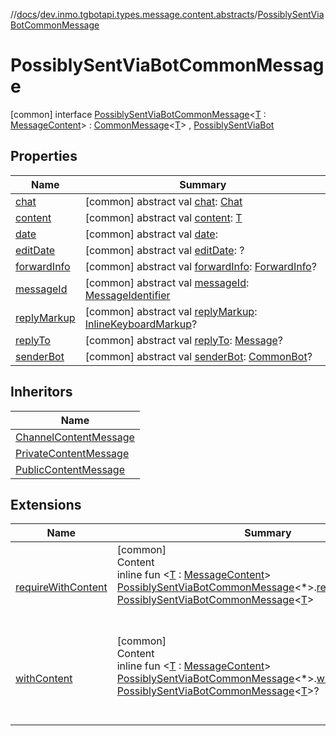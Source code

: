 //[docs](../../../index.md)/[dev.inmo.tgbotapi.types.message.content.abstracts](../index.md)/[PossiblySentViaBotCommonMessage](index.md)



# PossiblySentViaBotCommonMessage  
 [common] interface [PossiblySentViaBotCommonMessage](index.md)<[T](index.md) : [MessageContent](../-message-content/index.md)> : [CommonMessage](../../dev.inmo.tgbotapi.types.message.abstracts/-common-message/index.md)<[T](index.md)> , [PossiblySentViaBot](../../dev.inmo.tgbotapi.types.message.abstracts/-possibly-sent-via-bot/index.md)   


## Properties  
  
|  Name |  Summary | 
|---|---|
| <a name="dev.inmo.tgbotapi.types.message.content.abstracts/PossiblySentViaBotCommonMessage/chat/#/PointingToDeclaration/"></a>[chat](index.md#%5Bdev.inmo.tgbotapi.types.message.content.abstracts%2FPossiblySentViaBotCommonMessage%2Fchat%2F%23%2FPointingToDeclaration%2F%5D%2FProperties%2F625018081)| <a name="dev.inmo.tgbotapi.types.message.content.abstracts/PossiblySentViaBotCommonMessage/chat/#/PointingToDeclaration/"></a> [common] abstract val [chat](index.md#%5Bdev.inmo.tgbotapi.types.message.content.abstracts%2FPossiblySentViaBotCommonMessage%2Fchat%2F%23%2FPointingToDeclaration%2F%5D%2FProperties%2F625018081): [Chat](../../dev.inmo.tgbotapi.types.chat.abstracts/-chat/index.md)   <br>|
| <a name="dev.inmo.tgbotapi.types.message.content.abstracts/PossiblySentViaBotCommonMessage/content/#/PointingToDeclaration/"></a>[content](index.md#%5Bdev.inmo.tgbotapi.types.message.content.abstracts%2FPossiblySentViaBotCommonMessage%2Fcontent%2F%23%2FPointingToDeclaration%2F%5D%2FProperties%2F625018081)| <a name="dev.inmo.tgbotapi.types.message.content.abstracts/PossiblySentViaBotCommonMessage/content/#/PointingToDeclaration/"></a> [common] abstract val [content](index.md#%5Bdev.inmo.tgbotapi.types.message.content.abstracts%2FPossiblySentViaBotCommonMessage%2Fcontent%2F%23%2FPointingToDeclaration%2F%5D%2FProperties%2F625018081): [T](index.md)   <br>|
| <a name="dev.inmo.tgbotapi.types.message.content.abstracts/PossiblySentViaBotCommonMessage/date/#/PointingToDeclaration/"></a>[date](index.md#%5Bdev.inmo.tgbotapi.types.message.content.abstracts%2FPossiblySentViaBotCommonMessage%2Fdate%2F%23%2FPointingToDeclaration%2F%5D%2FProperties%2F625018081)| <a name="dev.inmo.tgbotapi.types.message.content.abstracts/PossiblySentViaBotCommonMessage/date/#/PointingToDeclaration/"></a> [common] abstract val [date](index.md#%5Bdev.inmo.tgbotapi.types.message.content.abstracts%2FPossiblySentViaBotCommonMessage%2Fdate%2F%23%2FPointingToDeclaration%2F%5D%2FProperties%2F625018081):    <br>|
| <a name="dev.inmo.tgbotapi.types.message.content.abstracts/PossiblySentViaBotCommonMessage/editDate/#/PointingToDeclaration/"></a>[editDate](index.md#%5Bdev.inmo.tgbotapi.types.message.content.abstracts%2FPossiblySentViaBotCommonMessage%2FeditDate%2F%23%2FPointingToDeclaration%2F%5D%2FProperties%2F625018081)| <a name="dev.inmo.tgbotapi.types.message.content.abstracts/PossiblySentViaBotCommonMessage/editDate/#/PointingToDeclaration/"></a> [common] abstract val [editDate](index.md#%5Bdev.inmo.tgbotapi.types.message.content.abstracts%2FPossiblySentViaBotCommonMessage%2FeditDate%2F%23%2FPointingToDeclaration%2F%5D%2FProperties%2F625018081): ?   <br>|
| <a name="dev.inmo.tgbotapi.types.message.content.abstracts/PossiblySentViaBotCommonMessage/forwardInfo/#/PointingToDeclaration/"></a>[forwardInfo](index.md#%5Bdev.inmo.tgbotapi.types.message.content.abstracts%2FPossiblySentViaBotCommonMessage%2FforwardInfo%2F%23%2FPointingToDeclaration%2F%5D%2FProperties%2F625018081)| <a name="dev.inmo.tgbotapi.types.message.content.abstracts/PossiblySentViaBotCommonMessage/forwardInfo/#/PointingToDeclaration/"></a> [common] abstract val [forwardInfo](index.md#%5Bdev.inmo.tgbotapi.types.message.content.abstracts%2FPossiblySentViaBotCommonMessage%2FforwardInfo%2F%23%2FPointingToDeclaration%2F%5D%2FProperties%2F625018081): [ForwardInfo](../../dev.inmo.tgbotapi.types.message/-forward-info/index.md)?   <br>|
| <a name="dev.inmo.tgbotapi.types.message.content.abstracts/PossiblySentViaBotCommonMessage/messageId/#/PointingToDeclaration/"></a>[messageId](index.md#%5Bdev.inmo.tgbotapi.types.message.content.abstracts%2FPossiblySentViaBotCommonMessage%2FmessageId%2F%23%2FPointingToDeclaration%2F%5D%2FProperties%2F625018081)| <a name="dev.inmo.tgbotapi.types.message.content.abstracts/PossiblySentViaBotCommonMessage/messageId/#/PointingToDeclaration/"></a> [common] abstract val [messageId](index.md#%5Bdev.inmo.tgbotapi.types.message.content.abstracts%2FPossiblySentViaBotCommonMessage%2FmessageId%2F%23%2FPointingToDeclaration%2F%5D%2FProperties%2F625018081): [MessageIdentifier](../../dev.inmo.tgbotapi.types/index.md#%5Bdev.inmo.tgbotapi.types%2FMessageIdentifier%2F%2F%2FPointingToDeclaration%2F%5D%2FClasslikes%2F625018081)   <br>|
| <a name="dev.inmo.tgbotapi.types.message.content.abstracts/PossiblySentViaBotCommonMessage/replyMarkup/#/PointingToDeclaration/"></a>[replyMarkup](index.md#%5Bdev.inmo.tgbotapi.types.message.content.abstracts%2FPossiblySentViaBotCommonMessage%2FreplyMarkup%2F%23%2FPointingToDeclaration%2F%5D%2FProperties%2F625018081)| <a name="dev.inmo.tgbotapi.types.message.content.abstracts/PossiblySentViaBotCommonMessage/replyMarkup/#/PointingToDeclaration/"></a> [common] abstract val [replyMarkup](index.md#%5Bdev.inmo.tgbotapi.types.message.content.abstracts%2FPossiblySentViaBotCommonMessage%2FreplyMarkup%2F%23%2FPointingToDeclaration%2F%5D%2FProperties%2F625018081): [InlineKeyboardMarkup](../../dev.inmo.tgbotapi.types.buttons/-inline-keyboard-markup/index.md)?   <br>|
| <a name="dev.inmo.tgbotapi.types.message.content.abstracts/PossiblySentViaBotCommonMessage/replyTo/#/PointingToDeclaration/"></a>[replyTo](index.md#%5Bdev.inmo.tgbotapi.types.message.content.abstracts%2FPossiblySentViaBotCommonMessage%2FreplyTo%2F%23%2FPointingToDeclaration%2F%5D%2FProperties%2F625018081)| <a name="dev.inmo.tgbotapi.types.message.content.abstracts/PossiblySentViaBotCommonMessage/replyTo/#/PointingToDeclaration/"></a> [common] abstract val [replyTo](index.md#%5Bdev.inmo.tgbotapi.types.message.content.abstracts%2FPossiblySentViaBotCommonMessage%2FreplyTo%2F%23%2FPointingToDeclaration%2F%5D%2FProperties%2F625018081): [Message](../../dev.inmo.tgbotapi.types.message.abstracts/-message/index.md)?   <br>|
| <a name="dev.inmo.tgbotapi.types.message.content.abstracts/PossiblySentViaBotCommonMessage/senderBot/#/PointingToDeclaration/"></a>[senderBot](index.md#%5Bdev.inmo.tgbotapi.types.message.content.abstracts%2FPossiblySentViaBotCommonMessage%2FsenderBot%2F%23%2FPointingToDeclaration%2F%5D%2FProperties%2F625018081)| <a name="dev.inmo.tgbotapi.types.message.content.abstracts/PossiblySentViaBotCommonMessage/senderBot/#/PointingToDeclaration/"></a> [common] abstract val [senderBot](index.md#%5Bdev.inmo.tgbotapi.types.message.content.abstracts%2FPossiblySentViaBotCommonMessage%2FsenderBot%2F%23%2FPointingToDeclaration%2F%5D%2FProperties%2F625018081): [CommonBot](../../dev.inmo.tgbotapi.types/-common-bot/index.md)?   <br>|


## Inheritors  
  
|  Name | 
|---|
| <a name="dev.inmo.tgbotapi.types.message.abstracts/ChannelContentMessage///PointingToDeclaration/"></a>[ChannelContentMessage](../../dev.inmo.tgbotapi.types.message.abstracts/-channel-content-message/index.md)|
| <a name="dev.inmo.tgbotapi.types.message.abstracts/PrivateContentMessage///PointingToDeclaration/"></a>[PrivateContentMessage](../../dev.inmo.tgbotapi.types.message.abstracts/-private-content-message/index.md)|
| <a name="dev.inmo.tgbotapi.types.message.abstracts/PublicContentMessage///PointingToDeclaration/"></a>[PublicContentMessage](../../dev.inmo.tgbotapi.types.message.abstracts/-public-content-message/index.md)|


## Extensions  
  
|  Name |  Summary | 
|---|---|
| <a name="dev.inmo.tgbotapi.extensions.utils//requireWithContent/dev.inmo.tgbotapi.types.message.content.abstracts.PossiblySentViaBotCommonMessage[*]#/PointingToDeclaration/"></a>[requireWithContent](../../dev.inmo.tgbotapi.extensions.utils/require-with-content.md)| <a name="dev.inmo.tgbotapi.extensions.utils//requireWithContent/dev.inmo.tgbotapi.types.message.content.abstracts.PossiblySentViaBotCommonMessage[*]#/PointingToDeclaration/"></a>[common]  <br>Content  <br>inline fun <[T](../../dev.inmo.tgbotapi.extensions.utils/require-with-content.md) : [MessageContent](../-message-content/index.md)> [PossiblySentViaBotCommonMessage](index.md)<*>.[requireWithContent](../../dev.inmo.tgbotapi.extensions.utils/require-with-content.md)(): [PossiblySentViaBotCommonMessage](index.md)<[T](../../dev.inmo.tgbotapi.extensions.utils/require-with-content.md)>  <br><br><br>|
| <a name="dev.inmo.tgbotapi.extensions.utils//withContent/dev.inmo.tgbotapi.types.message.content.abstracts.PossiblySentViaBotCommonMessage[*]#/PointingToDeclaration/"></a>[withContent](../../dev.inmo.tgbotapi.extensions.utils/with-content.md)| <a name="dev.inmo.tgbotapi.extensions.utils//withContent/dev.inmo.tgbotapi.types.message.content.abstracts.PossiblySentViaBotCommonMessage[*]#/PointingToDeclaration/"></a>[common]  <br>Content  <br>inline fun <[T](../../dev.inmo.tgbotapi.extensions.utils/with-content.md) : [MessageContent](../-message-content/index.md)> [PossiblySentViaBotCommonMessage](index.md)<*>.[withContent](../../dev.inmo.tgbotapi.extensions.utils/with-content.md)(): [PossiblySentViaBotCommonMessage](index.md)<[T](../../dev.inmo.tgbotapi.extensions.utils/with-content.md)>?  <br><br><br>|

